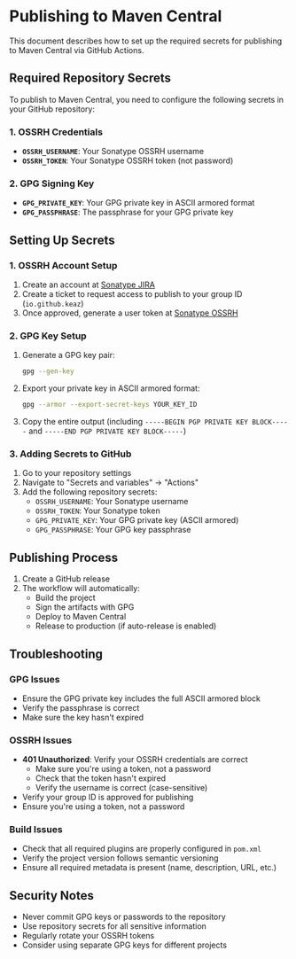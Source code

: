 # Publishing to Maven Central

This document describes how to set up the required secrets for publishing to Maven Central via GitHub Actions.

## Required Repository Secrets

To publish to Maven Central, you need to configure the following secrets in your GitHub repository:

### 1. OSSRH Credentials

- **`OSSRH_USERNAME`**: Your Sonatype OSSRH username
- **`OSSRH_TOKEN`**: Your Sonatype OSSRH token (not password)

### 2. GPG Signing Key

- **`GPG_PRIVATE_KEY`**: Your GPG private key in ASCII armored format
- **`GPG_PASSPHRASE`**: The passphrase for your GPG private key

## Setting Up Secrets

### 1. OSSRH Account Setup

1. Create an account at [Sonatype JIRA](https://issues.sonatype.org)
2. Create a ticket to request access to publish to your group ID (`io.github.keaz`)
3. Once approved, generate a user token at [Sonatype OSSRH](https://s01.oss.sonatype.org/)

### 2. GPG Key Setup

1. Generate a GPG key pair:
   ```bash
   gpg --gen-key
   ```

2. Export your private key in ASCII armored format:
   ```bash
   gpg --armor --export-secret-keys YOUR_KEY_ID
   ```

3. Copy the entire output (including `-----BEGIN PGP PRIVATE KEY BLOCK-----` and `-----END PGP PRIVATE KEY BLOCK-----`)

### 3. Adding Secrets to GitHub

1. Go to your repository settings
2. Navigate to "Secrets and variables" → "Actions"
3. Add the following repository secrets:
   - `OSSRH_USERNAME`: Your Sonatype username
   - `OSSRH_TOKEN`: Your Sonatype token
   - `GPG_PRIVATE_KEY`: Your GPG private key (ASCII armored)
   - `GPG_PASSPHRASE`: Your GPG key passphrase

## Publishing Process

1. Create a GitHub release
2. The workflow will automatically:
   - Build the project
   - Sign the artifacts with GPG
   - Deploy to Maven Central
   - Release to production (if auto-release is enabled)

## Troubleshooting

### GPG Issues
- Ensure the GPG private key includes the full ASCII armored block
- Verify the passphrase is correct
- Make sure the key hasn't expired

### OSSRH Issues
- **401 Unauthorized**: Verify your OSSRH credentials are correct
  - Make sure you're using a token, not a password
  - Check that the token hasn't expired
  - Verify the username is correct (case-sensitive)
- Verify your group ID is approved for publishing
- Ensure you're using a token, not a password

### Build Issues
- Check that all required plugins are properly configured in `pom.xml`
- Verify the project version follows semantic versioning
- Ensure all required metadata is present (name, description, URL, etc.)

## Security Notes

- Never commit GPG keys or passwords to the repository
- Use repository secrets for all sensitive information
- Regularly rotate your OSSRH tokens
- Consider using separate GPG keys for different projects